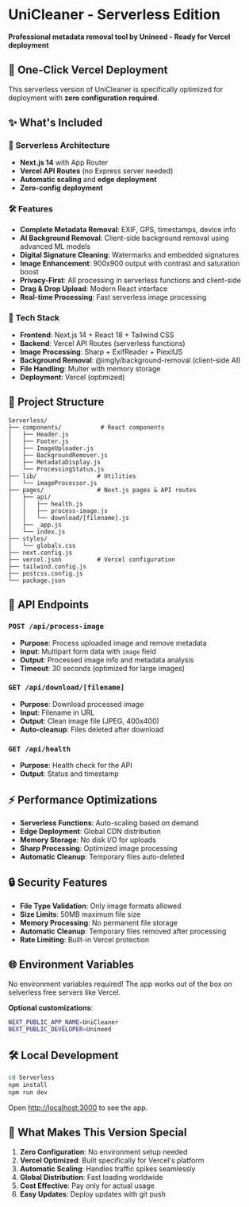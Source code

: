 # UniCleaner - Serverless Edition

**Professional metadata removal tool by Unineed - Ready for Vercel deployment**

## 🚀 One-Click Vercel Deployment

This serverless version of UniCleaner is specifically optimized for deployment with **zero configuration required**.

## ✨ What's Included

### 🎯 **Serverless Architecture**
- **Next.js 14** with App Router
- **Vercel API Routes** (no Express server needed)
- **Automatic scaling** and **edge deployment**
- **Zero-config deployment**

### 🛠️ **Features**
- **Complete Metadata Removal**: EXIF, GPS, timestamps, device info
- **AI Background Removal**: Client-side background removal using advanced ML models
- **Digital Signature Cleaning**: Watermarks and embedded signatures
- **Image Enhancement**: 900x900 output with contrast and saturation boost
- **Privacy-First**: All processing in serverless functions and client-side
- **Drag & Drop Upload**: Modern React interface
- **Real-time Processing**: Fast serverless image processing

### 🔧 **Tech Stack**
- **Frontend**: Next.js 14 + React 18 + Tailwind CSS
- **Backend**: Vercel API Routes (serverless functions)
- **Image Processing**: Sharp + ExifReader + PiexifJS
- **Background Removal**: @imgly/background-removal (client-side AI)
- **File Handling**: Multer with memory storage
- **Deployment**: Vercel (optimized)

## 📁 Project Structure

```
Serverless/
├── components/           # React components
│   ├── Header.js
│   ├── Footer.js
│   ├── ImageUploader.js
│   ├── BackgroundRemover.js
│   ├── MetadataDisplay.js
│   └── ProcessingStatus.js
├── lib/                 # Utilities
│   └── imageProcessor.js
├── pages/               # Next.js pages & API routes
│   ├── api/
│   │   ├── health.js
│   │   ├── process-image.js
│   │   └── download/[filename].js
│   ├── _app.js
│   └── index.js
├── styles/
│   └── globals.css
├── next.config.js
├── vercel.json          # Vercel configuration
├── tailwind.config.js
├── postcss.config.js
└── package.json
```

## 🚀 **API Endpoints**

### `POST /api/process-image`
- **Purpose**: Process uploaded image and remove metadata
- **Input**: Multipart form data with `image` field
- **Output**: Processed image info and metadata analysis
- **Timeout**: 30 seconds (optimized for large images)

### `GET /api/download/[filename]`
- **Purpose**: Download processed image
- **Input**: Filename in URL
- **Output**: Clean image file (JPEG, 400x400)
- **Auto-cleanup**: Files deleted after download

### `GET /api/health`
- **Purpose**: Health check for the API
- **Output**: Status and timestamp

## ⚡ **Performance Optimizations**

- **Serverless Functions**: Auto-scaling based on demand
- **Edge Deployment**: Global CDN distribution
- **Memory Storage**: No disk I/O for uploads
- **Sharp Processing**: Optimized image processing
- **Automatic Cleanup**: Temporary files auto-deleted

## 🔒 **Security Features**

- **File Type Validation**: Only image formats allowed
- **Size Limits**: 50MB maximum file size
- **Memory Processing**: No permanent file storage
- **Automatic Cleanup**: Temporary files removed after processing
- **Rate Limiting**: Built-in Vercel protection

## 🌐 **Environment Variables**
No environment variables required! The app works out of the box on selverless free servers like Vercel. 

**Optional customizations**:
```bash
NEXT_PUBLIC_APP_NAME=UniCleaner
NEXT_PUBLIC_DEVELOPER=Unineed
```


## 🛠️ **Local Development**

```bash
cd Serverless
npm install
npm run dev
```

Open [http://localhost:3000](http://localhost:3000) to see the app.

## 🎯 **What Makes This Version Special**

1. **Zero Configuration**: No environment setup needed
2. **Vercel Optimized**: Built specifically for Vercel's platform
3. **Automatic Scaling**: Handles traffic spikes seamlessly
4. **Global Distribution**: Fast loading worldwide
5. **Cost Effective**: Pay only for actual usage
6. **Easy Updates**: Deploy updates with git push
